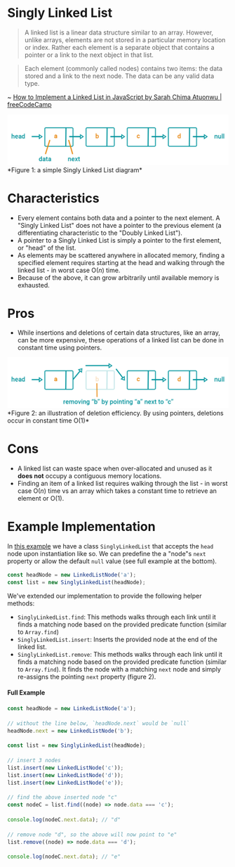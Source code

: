 # Singly Linked List

> A linked list is a linear data structure similar to an array. However, unlike arrays, elements are not stored in a particular memory location or index. Rather each element is a separate object that contains a pointer or a link to the next object in that list.

> Each element (commonly called nodes) contains two items: the data stored and a link to the next node. The data can be any valid data type.

~ [How to Implement a Linked List in JavaScript by Sarah Chima Atuonwu | freeCodeCamp](https://www.freecodecamp.org/news/implementing-a-linked-list-in-javascript/)

<img src="./singly-linked-list.png" alt="Singly Linked List" width="800" />
*Figure 1: a simple Singly Linked List diagram*

# Characteristics

- Every element contains both data and a pointer to the next element. A "Singly Linked List" does not have a pointer to the previous element (a differentiating characteristic to the "Doubly Linked List").
- A pointer to a Singly Linked List is simply a pointer to the first element, or "head" of the list.
- As elements may be scattered anywhere in allocated memory, finding a specified element requires starting at the head and walking through the linked list - in worst case O(*n*) time.
- Because of the above, it can grow arbitrarily until available memory is exhausted.

# Pros

- While insertions and deletions of certain data structures, like an array, can be more expensive, these operations of a linked list can be done in constant time using pointers.

<img src="./singly-linked-list-after-removal.png" alt="Singly Linked List" width="800" />
*Figure 2: an illustration of deletion efficiency. By using pointers, deletions occur in constant time O(1)*

# Cons

- A linked list can waste space when over-allocated and unused as it **does not** occupy a contiguous memory locations.
- Finding an item of a linked list requires walking through the list - in worst case O(*n*) time vs an array which takes a constant time to retrieve an element or O(1).

# Example Implementation

In [this example](./index.ts) we have a class `SinglyLinkedList` that accepts the `head` node upon instantiation like so. We can predefine the a "node"s `next` property or allow the default `null` value (see full example at the bottom).

```typescript
const headNode = new LinkedListNode('a');
const list = new SinglyLinkedList(headNode);
```

We've extended our implementation to provide the following helper methods:

- `SinglyLinkedList.find`: This methods walks through each link until it finds a matching node based on the provided predicate function (similar to `Array.find`)
- `SinglyLinkedList.insert`: Inserts the provided node at the end of the linked list.
- `SinglyLinkedList.remove`: This methods walks through each link until it finds a matching node based on the provided predicate function (similar to `Array.find`). It finds the node with a matching `next` node and simply re-assigns the pointing `next` property (figure 2).

#### Full Example

```typescript
const headNode = new LinkedListNode('a');

// without the line below, `headNode.next` would be `null`
headNode.next = new LinkedListNode('b');

const list = new SinglyLinkedList(headNode);

// insert 3 nodes
list.insert(new LinkedListNode('c'));
list.insert(new LinkedListNode('d'));
list.insert(new LinkedListNode('e'));

// find the above inserted node "c"
const nodeC = list.find((node) => node.data === 'c');

console.log(nodeC.next.data); // "d"

// remove node "d", so the above will now point to "e"
list.remove((node) => node.data === 'd');

console.log(nodeC.next.data); // "e"
```
